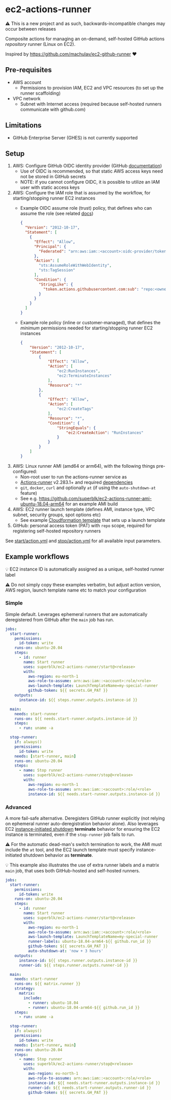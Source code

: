 # ec2-actions-runner

⚠️ This is a new project and as such, backwards-incompatible changes may occur between releases

Composite actions for managing an on-demand, self-hosted GitHub actions _repository_ runner (Linux on EC2).

Inspired by <https://github.com/machulav/ec2-github-runner> ❤️

## Pre-requisites

- AWS account
  - Permissions to provision IAM, EC2 and VPC resources (to set up the runner scaffolding)
- VPC network
  - Subnet with Internet access (required because self-hosted runners communicate with github.com)

## Limitations

- GitHub Enterprise Server (GHES) is not currently supported

## Setup

1. AWS: Configure GitHub OIDC identity provider (GitHub [documentation](https://docs.github.com/en/actions/deployment/security-hardening-your-deployments/configuring-openid-connect-in-amazon-web-services))
    - Use of OIDC is recommended, so that static AWS access keys need not be stored in GitHub secrets
    - NOTE: if you cannot configure OIDC, it is possible to utilize an IAM user with static access keys
2. AWS: Configure the IAM role that is assumed by the workflow, for starting/stopping runner EC2 instances
    - Example OIDC assume role (trust) policy, that defines who can assume the role (see related [docs](<https://github.com/aws-actions/configure-aws-credentials#sample-iam-role-cloudformation-template>))

      ```json
      {
        "Version": "2012-10-17",
        "Statement": [
          {
            "Effect": "Allow",
            "Principal": {
              "Federated": "arn:aws:iam::<account>:oidc-provider/token.actions.githubusercontent.com"
            },
            "Action": [
              "sts:AssumeRoleWithWebIdentity",
              "sts:TagSession"
            ],
            "Condition": {
              "StringLike": {
                "token.actions.githubusercontent.com:sub": "repo:<owner>/<repository>:*"
              }
            }
          }
        ]
      }
      ```
    - Example role policy (inline or customer-managed), that defines the _minimum_ permissions needed for starting/stopping runner EC2 instances

      ```json
      {
          "Version": "2012-10-17",
          "Statement": [
              {
                  "Effect": "Allow",
                  "Action": [
                      "ec2:RunInstances",
                      "ec2:TerminateInstances"
                  ],
                  "Resource": "*"
              },
              {
                  "Effect": "Allow",
                  "Action": [
                      "ec2:CreateTags"
                  ],
                  "Resource": "*",
                  "Condition": {
                      "StringEquals": {
                          "ec2:CreateAction": "RunInstances"
                      }
                  }
              }
          ]
      }
      ```
4. AWS: Linux runner AMI (amd64 or arm64), with the following things pre-configured:
    - Non-root user to run the actions-runner service as
    - [Actions-runner](https://github.com/actions/runner) v2.283.1+ and required [dependencies](https://github.com/actions/runner/blob/main/docs/start/envlinux.md)
    - `git`, `docker`, `curl` and optionally `at` (if using the `auto-shutdown-at` feature)
    - See e.g. <https://github.com/superblk/ec2-actions-runner-ami-ubuntu-18.04-arm64> for an example AMI build
5. AWS: EC2 runner launch template (defines AMI, instance type, VPC subnet, security groups, spot options etc)
    - See example [Cloudformation template](https://gist.github.com/jpalomaki/003c4d173a856cf64c6d35f8869a2de8) that sets up a launch template
6. GitHub: personal access token (PAT) with `repo` scope, required for registering self-hosted repository runners

See [start/action.yml](start/action.yml) and [stop/action.yml](stop/action.yml) for all available input parameters.

## Example workflows

💡 EC2 instance ID is automatically assigned as a unique, self-hosted runner label

⚠️ Do not simply copy these examples verbatim, but adjust action version, AWS region, launch template name etc to match your configuration

### Simple

Simple default. Leverages ephemeral runners that are automatically deregistered from GitHub after the `main` job has run.

```yaml
jobs:
  start-runner:
    permissions:
      id-token: write
    runs-on: ubuntu-20.04
    steps:
      - id: runner
        name: Start runner
        uses: superblk/ec2-actions-runner/start@<release>
        with:
          aws-region: eu-north-1
          aws-role-to-assume: arn:aws:iam::<account>:role/<role>
          aws-launch-template: LaunchTemplateName=my-special-runner
          github-token: ${{ secrets.GH_PAT }}
    outputs:
      instance-id: ${{ steps.runner.outputs.instance-id }}

  main:
    needs: start-runner
    runs-on: ${{ needs.start-runner.outputs.instance-id }}
    steps:
      - run: uname -a

  stop-runner:
    if: always()
    permissions:
      id-token: write
    needs: [start-runner, main]
    runs-on: ubuntu-20.04
    steps:
      - name: Stop runner
        uses: superblk/ec2-actions-runner/stop@<release>
        with:
          aws-region: eu-north-1
          aws-role-to-assume: arn:aws:iam::<account>:role/<role>
          instance-id: ${{ needs.start-runner.outputs.instance-id }}
```

### Advanced

A more fail-safe alternative. Deregisters GitHub runner explicitly (not relying on ephemeral runner auto-deregistration behavior alone). Also leverages EC2 [instance-initiated shutdown](https://docs.aws.amazon.com/AWSEC2/latest/UserGuide/terminating-instances.html#Using_ChangingInstanceInitiatedShutdownBehavior) **terminate** behavior for ensuring the EC2 instance is terminated, even if the `stop-runner` job fails to run.

⚠️ For the automatic dead-man's switch termination to work, the AMI must include the `at` tool, and the EC2 launch template must specify instance-initiated shutdown behavior as **terminate**.

💡 This example also illustrates the use of extra runner labels and a matrix `main` job, that uses both GitHub-hosted and self-hosted runners.

```yaml
jobs:
  start-runner:
    permissions:
      id-token: write
    runs-on: ubuntu-20.04
    steps:
      - id: runner
        name: Start runner
        uses: superblk/ec2-actions-runner/start@<release>
        with:
          aws-region: eu-north-1
          aws-role-to-assume: arn:aws:iam::<account>:role/<role>
          aws-launch-template: LaunchTemplateName=my-special-runner
          runner-labels: ubuntu-18.04-arm64-${{ github.run_id }}
          github-token: ${{ secrets.GH_PAT }}
          auto-shutdown-at: 'now + 3 hours'
    outputs:
      instance-id: ${{ steps.runner.outputs.instance-id }}
      runner-id: ${{ steps.runner.outputs.runner-id }}

  main:
    needs: start-runner
    runs-on: ${{ matrix.runner }}
    strategy:
      matrix:
        include:
          - runner: ubuntu-18.04
          - runner: ubuntu-18.04-arm64-${{ github.run_id }}
    steps:
      - run: uname -a

  stop-runner:
    if: always()
    permissions:
      id-token: write
    needs: [start-runner, main]
    runs-on: ubuntu-20.04
    steps:
      - name: Stop runner
        uses: superblk/ec2-actions-runner/stop@<release>
        with:
          aws-region: eu-north-1
          aws-role-to-assume: arn:aws:iam::<account>:role/<role>
          instance-id: ${{ needs.start-runner.outputs.instance-id }}
          runner-id: ${{ needs.start-runner.outputs.runner-id }}
          github-token: ${{ secrets.GH_PAT }}
```
